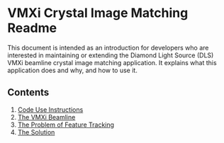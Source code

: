 VMXi Crystal Image Matching Readme
==================================

This document is intended as an introduction for developers who are interested in maintaining or extending the Diamond Light Source (DLS) VMXi beamline crystal image matching application. It explains what this application does and why, and how to use it.

Contents
--------
 
 1. [Code Use Instructions](docs/setup.md)
 2. [The VMXi Beamline](docs/vmxi.md)
 3. [The Problem of Feature Tracking](docs/tracking.md)
 4. [The Solution](docs/solution.md)